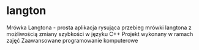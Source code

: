 # langton
Mrówka Langtona - prosta aplikacja rysująca przebieg mrówki langtona z możliwością zmiany szybkości w języku C++
Projekt wykonany w ramach zajęć Zaawansowane programowanie komputerowe
